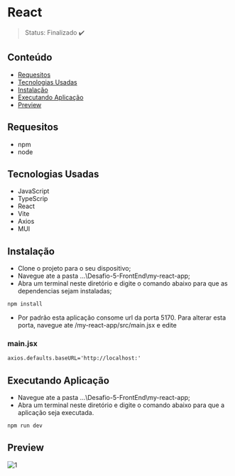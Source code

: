 <h1>React</h1>

> Status: Finalizado ✔️

## Conteúdo

* [Requesitos](#requesitos)
* [Tecnologias Usadas](#tecnologias)
* [Instalação](#instalacao)
* [Executando Aplicação](#executando-aplicacao)
* [Preview](#preview)

## <a name="requesitos"></a>Requesitos

- npm
- node

## <a name="tecnologias"></a>Tecnologias Usadas

- JavaScript
- TypeScrip
- React
- Vite
- Axios
- MUI

## <a name="instalacao"></a>Instalação
- Clone o projeto para o seu dispositivo;
- Navegue ate a pasta ...\Desafio-5-FrontEnd\my-react-app;
- Abra um terminal neste diretório e digite o comando abaixo para que as dependencias sejam instaladas;

```xml
npm install
```
- Por padrão esta aplicação consome url da porta 5170. Para alterar esta porta, navegue ate /my-react-app/src/main.jsx e edite

### main.jsx
```xml
axios.defaults.baseURL='http://localhost:'
```

## <a name="executando-aplicacao"></a>Executando Aplicação
- Navegue ate a pasta ...\Desafio-5-FrontEnd\my-react-app;
- Abra um terminal neste diretório e digite o comando abaixo para que a aplicação seja executada.

```xml
npm run dev
```

## <a name="preview"></a>Preview
![1](https://user-images.githubusercontent.com/41877566/209406732-08f65f9f-5e26-4cd4-afbb-1bc8e33d9070.png)
